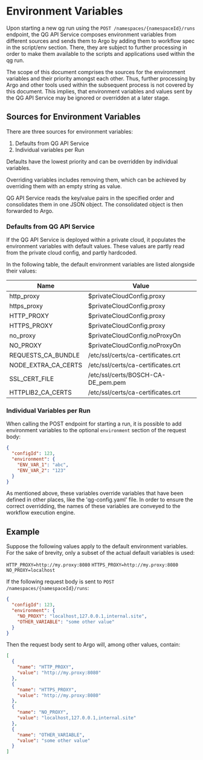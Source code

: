 <!--
SPDX-FileCopyrightText: 2024 grow platform GmbH

SPDX-License-Identifier: MIT
-->

# Environment Variables

Upon starting a new qg run using the `POST /namespaces/{namespaceId}/runs` endpoint, the QG API Service composes
environment variables from different sources and sends them to Argo by adding them to workflow spec in the script/env
section. There, they are subject to further processing in order to make them available to the scripts and applications
used within the qg run.

The scope of this document comprises the sources for the environment variables and their priority amongst each other.
Thus, further processing by Argo and other tools used within the subsequent process is not covered by this document.
This implies, that environment variables and values sent by the QG API Service may be ignored or overridden at a later
stage.

## Sources for Environment Variables

There are three sources for environment variables:

1. Defaults from QG API Service
2. Individual variables per Run

Defaults have the lowest priority and can be overridden by individual variables.

Overriding variables includes removing them, which can be achieved by overriding them with an empty string as value.

QG API Service reads the key/value pairs in the specified order and consolidates them in one JSON object. The
consolidated object is then forwarded to Argo.

### Defaults from QG API Service

If the QG API Service is deployed within a private cloud, it populates the environment variables with default values.
These values are partly read from the private cloud config, and partly hardcoded.

In the following table, the default environment variables are listed alongside their values:

| Name                | Value                              |
| ------------------- | ---------------------------------- |
| http_proxy          | $privateCloudConfig.proxy          |
| https_proxy         | $privateCloudConfig.proxy          |
| HTTP_PROXY          | $privateCloudConfig.proxy          |
| HTTPS_PROXY         | $privateCloudConfig.proxy          |
| no_proxy            | $privateCloudConfig.noProxyOn      |
| NO_PROXY            | $privateCloudConfig.noProxyOn      |
| REQUESTS_CA_BUNDLE  | /etc/ssl/certs/ca-certificates.crt |
| NODE_EXTRA_CA_CERTS | /etc/ssl/certs/ca-certificates.crt |
| SSL_CERT_FILE       | /etc/ssl/certs/BOSCH-CA-DE_pem.pem |
| HTTPLIB2_CA_CERTS   | /etc/ssl/certs/ca-certificates.crt |

### Individual Variables per Run

When calling the POST endpoint for starting a run, it is possible to add environment variables to the optional
`environment` section of the request body:

```json
{
  "configId": 123,
  "environment": {
    "ENV_VAR_1": "abc",
    "ENV_VAR_2": "123"
  }
}
```

As mentioned above, these variables override variables that have been defined in other places, like the 'qg-config.yaml' file. In order to ensure the correct overridding, the names of these variables are conveyed to the workflow execution engine.

## Example

Suppose the following values apply to the default environment variables. For the sake of brevity, only a subset
of the actual default variables is used:

`HTTP_PROXY=http://my.proxy:8080`
`HTTPS_PROXY=http://my.proxy:8080`
`NO_PROXY=localhost`

If the following request body is sent to `POST /namespaces/{namespaceId}/runs`:

```json
{
  "configId": 123,
  "environment": {
    "NO_PROXY": "localhost,127.0.0.1,internal.site",
    "OTHER_VARIABLE": "some other value"
  }
}
```

Then the request body sent to Argo will, among other values, contain:

```json
[
  {
    "name": "HTTP_PROXY",
    "value": "http://my.proxy:8080"
  },
  {
    "name": "HTTPS_PROXY",
    "value": "http://my.proxy:8080"
  },
  {
    "name": "NO_PROXY",
    "value": "localhost,127.0.0.1,internal.site"
  },
  {
    "name": "OTHER_VARIABLE",
    "value": "some other value"
  }
]
```

